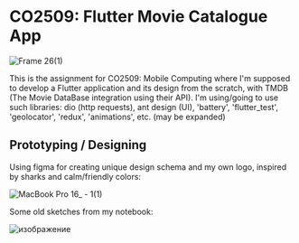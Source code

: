 # CO2509: Flutter Movie Catalogue App

![Frame 26(1)](https://github.com/limarkdl/co2509-assignment-movie-app/assets/116545670/a1356907-7f0f-4f99-97dc-5ffce691d4f9)


This is the assignment for CO2509: Mobile Computing where I'm supposed to develop a Flutter application and its design from the scratch, with TMDB (The Movie DataBase integration using their API). I'm using/going to use such libraries: dio (http requests), ant design (UI), 'battery', 'flutter_test', 'geolocator', 'redux', 'animations', etc. (may be expanded)

## Prototyping / Designing

Using figma for creating unique design schema and my own logo, inspired by sharks and calm/friendly colors:


![MacBook Pro 16_ - 1(1)](https://github.com/limarkdl/co2509-assignment-movie-app/assets/116545670/c2f289f5-2a5e-4109-8ccb-1127adfdb698)


Some old sketches from my notebook:


![изображение](https://github.com/limarkdl/co2509-assignment-movie-app/assets/116545670/c833ee73-d8ab-49ea-bbfe-fc89b20905aa)
